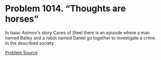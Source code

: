 # Problem 1014. “Thoughts are horses”

In Isaac Asimov's story Caves of Steel there is an episode where a man named Bailey and a robot named Daniel go together to investigate a crime. In the described society

[Problem Source](https://www.trizland.ru/tasks/1832/)